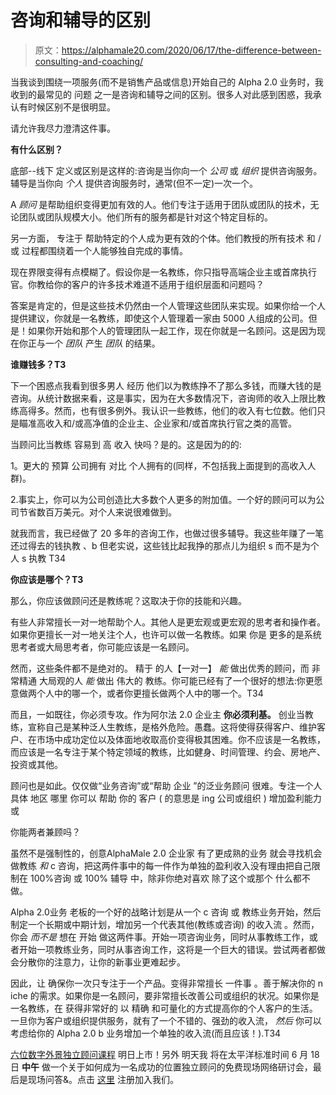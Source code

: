# 咨询和辅导的区别

> 原文：<https://alphamale20.com/2020/06/17/the-difference-between-consulting-and-coaching/>

当我谈到围绕一项服务(而不是销售产品或信息)开始自己的 Alpha 2.0 业务时，我收到的最常见的 问题 之一是咨询和辅导之间的区别。很多人对此感到困惑，我承认有时候区别不是很明显。

请允许我尽力澄清这件事。

**有什么区别？**

底部--线下 定义或区别是这样的:咨询是当你向一个 *公司* 或 *组织* 提供咨询服务。辅导是当你向 *个人* 提供咨询服务时，通常(但不一定)一次一个。

A *顾问* 是帮助组织变得更加有效的人。他们专注于适用于团队或团队的技术，无论团队或团队规模大小。他们所有的服务都是针对这个特定目标的。

另一方面， 专注于 帮助特定的个人成为更有效的个体。他们教授的所有技术 和 / 或 过程都围绕着一个人能够独自完成的事情。

现在界限变得有点模糊了。假设你是一名教练，你只指导高端企业主或首席执行官。你教给你的客户的许多技术难道不适用于组织层面和问题吗？

答案是肯定的，但是这些技术仍然由一个人管理这些团队来实现。如果你给一个人提供建议，你就是一名教练，即使这个人管理着一家由 5000 人组成的公司。但是！如果你开始和那个人的管理团队一起工作，现在你就是一名顾问。这是因为现在你正与一个 *团队* 产生 *团队* 的结果。

**谁赚钱多？T3**

下一个困惑点我看到很多男人 经历 他们以为教练挣不了那么多钱，而赚大钱的是咨询。从统计数据来看，这是事实，因为在大多数情况下，咨询师的收入上限比教练高得多。然而，也有很多例外。我认识一些教练，他们的收入有七位数。他们只是瞄准高收入和/或高净值的企业主、企业家和/或首席执行官之类的高管。

当顾问比当教练 容易到 高 收入 快吗？是的。这是因为的的:

1。更大的 预算 公司拥有 对比 个人拥有的(同样，不包括我上面提到的高收入人群)。

2.事实上，你可以为公司创造比大多数个人更多的附加值。一个好的顾问可以为公司节省数百万美元。对个人来说很难做到。

就我而言，我已经做了 20 多年的咨询工作，也做过很多辅导。我这些年赚了一笔 还过得去的钱执教 、b 但老实说，这些钱比起我挣的那点儿为组织 s 而不是为个人 s 执教 T34

**你应该是哪个？T3**

那么，你应该做顾问还是教练呢？这取决于你的技能和兴趣。

有些人非常擅长一对一地帮助个人。其他人是更宏观或更宏观的思考者和操作者。如果你更擅长一对一地关注个人，也许可以做一名教练。如果 你是 更多的是系统思考者或大局思考者，你可能应该是一名顾问。

然而，这些条件都不是绝对的。 精于 的人【一对一】 *能* 做出优秀的顾问，而 非常精通 大局观的人 *能* 做出 伟大的 教练。你可能已经有了一个很好的想法:你更愿意做两个人中的哪一个，或者你更擅长做两个人中的哪一个。T34

而且，一如既往，你必须专攻。作为阿尔法 2.0 企业主 **你必须利基。** 创业当教练，宣称自己是某种泛人生教练，是格外危险。愚蠢。这将使得获得客户、维护客户、在市场中成功定位以及体面地收取高价变得极其困难。你不应该是一名教练，而应该是一名专注于某个特定领域的教练，比如健身、时间管理、约会、房地产、投资或其他。

顾问也是如此。仅仅做“业务咨询”或“帮助 企业 ”的泛业务顾问 很难。专注一个人 具体 地区 哪里 你可以 帮助 你的 客户 ( 的意思是 ing 公司或组织 ) 增加盈利能力或

你能两者兼顾吗？

虽然不是强制性的，创意AlphaMale 2.0 企业家 有了更成熟的业务 就会寻找机会做教练 *和* c 咨询，把这两件事中的每一件作为单独的盈利收入没有理由把自己限制在 100%咨询 或 100% 辅导 中，除非你绝对喜欢 除了这个或那个 什么都不做。

Alpha 2.0业务 老板的一个好的战略计划是从一个 c 咨询 或 教练业务开始，然后制定一个长期或中期计划，增加另一个代表其他(教练或咨询) 的收入流 。然而，你会 *而不是* 想在 开始 做这两件事。开始一项咨询业务，同时从事教练工作，或者开始一项教练业务，同时从事咨询工作，这将是一个巨大的错误。尝试两者都做 会分散你的注意力，让你的新事业更难起步。

因此，让 确保你一次只专注于一个产品。变得非常擅长 一件事 。善于解决你的 n iche 的需求。如果你是一名顾问，要非常擅长改善公司或组织的状况。如果你是一名教练，在 获得非常好的 以 精确 和可量化的方式提高你的个人客户的生活。一旦你为客户或组织提供服务，就有了一个不错的、强劲的收入流， *然后* 你可以考虑给你的 Alpha 2.0 b 业务增加一个单独的收入流(而且应该！).T34

[六位数字外景独立顾问课程](https://alphamale20.kartra.com/page/consultant) 明日上市！另外 明天我 将在太平洋标准时间 6 月 18 日 **中午** 做一个关于如何成为一名成功的位置独立顾问的免费现场网络研讨会，最后是现场问答&。点击 [这里](https://alphamale20.kartra.com/page/consultant) 注册加入我们。